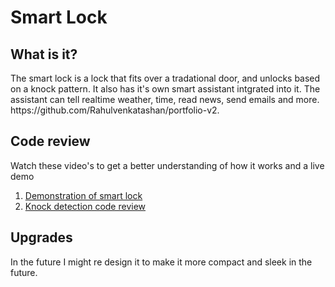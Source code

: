 <h1>Smart Lock</h1>
<h2>What is it?</h2>
<p class="quick_info">The smart lock is a lock that fits over a tradational door, and unlocks based on a knock pattern. It also has it's own smart assistant intgrated into it. The assistant can tell realtime weather, time, read news, send emails and more. https://github.com/Rahulvenkatashan/portfolio-v2.</p>
<h2>Code review</h2>
<p>Watch these video's to get a better understanding of how it works and a live demo</p>
<ol>
<li><a href="https://youtu.be/LLagSu1SBmw?list=PLGka8GN2lVvEeMnqkwPZDx-Ffw3O-OtoQ" target="_blank" alt="Explanation">Demonstration of smart lock</a></li>
<li><a href="https://youtu.be/jBafh8x9gI0?list=PLGka8GN2lVvEeMnqkwPZDx-Ffw3O-OtoQ" target="_blank" alt="Explanation">Knock detection code review</a></li>
</ol>
<h2>Upgrades</h2>
<p class="upgrades">In the future I might re design it to make it more compact and sleek in the future.</p>
<div class="summary" data-summary-type = "A smart lock" data-image = https://i.pinimg.com/originals/9c/49/04/9c4904c7730fde517a3d2fba6641ff0c.gif></div>
